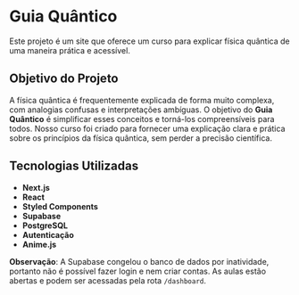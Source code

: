# Guia Quântico

Este projeto é um site que oferece um curso para explicar física quântica de uma maneira prática e acessível.

## Objetivo do Projeto

A física quântica é frequentemente explicada de forma muito complexa, com analogias confusas e interpretações ambíguas. O objetivo do **Guia Quântico** é simplificar esses conceitos e torná-los compreensíveis para todos. Nosso curso foi criado para fornecer uma explicação clara e prática sobre os princípios da física quântica, sem perder a precisão científica.

## Tecnologias Utilizadas

- **Next.js**
- **React**
- **Styled Components**
- **Supabase**
- **PostgreSQL**
- **Autenticação**
- **Anime.js**


 **Observação**: A Supabase congelou o banco de dados por inatividade, portanto não é possível fazer login e nem criar contas. As aulas estão abertas e podem ser acessadas pela rota `/dashboard`.
